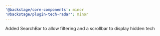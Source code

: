 ```yaml
---
'@backstage/core-components': minor
'@backstage/plugin-tech-radar': minor
---
```


Added SearchBar to allow filtering and a scrollbar to display hidden tech
